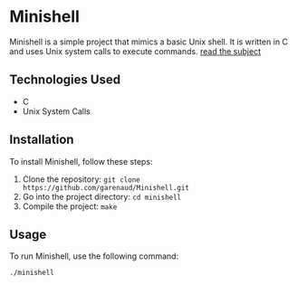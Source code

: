 # Minishell

Minishell is a simple project that mimics a basic Unix shell. It is written in C and uses Unix system calls to execute commands. [read the subject](https://github.com/garenaud/Minishell/blob/master/Minishell.subject.pdf "Minishell subject")

## Technologies Used

- C
- Unix System Calls

## Installation

To install Minishell, follow these steps:

1. Clone the repository: `git clone https://github.com/garenaud/Minishell.git`
2. Go into the project directory: `cd minishell`
3. Compile the project: `make`

## Usage

To run Minishell, use the following command:

```bash
./minishell
